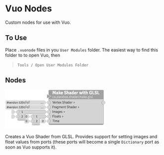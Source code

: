 Vuo Nodes
=========

Custom nodes for use with Vuo.

## To Use

Place `.vuonode` files in you `User Modules` folder.  The easiest way to find this folder to to open Vuo, then

> `Tools / Open User Modules Folder`

## Nodes

![](parabox.mesh/bin/co.parabox.shader.make.glsl.png?raw=true)

Creates a Vuo Shader from GLSL.  Provides support for setting images and float values from ports (these ports will become a single `Dictionary` port as soon as Vuo supports it).